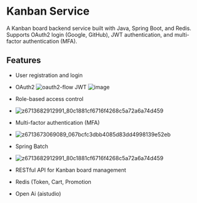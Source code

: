 # Kanban Service

A Kanban board backend service built with Java, Spring Boot, and Redis.  
Supports OAuth2 login (Google, GitHub), JWT authentication, and multi-factor authentication (MFA).

## Features

- User registration and login
- OAuth2
  ![oauth2-flow](https://github.com/user-attachments/assets/9c87b1c5-01fa-4f32-87ef-d51450daf21b)
  JWT
![image](https://github.com/user-attachments/assets/122db11f-db95-4617-a1c3-f19b50b11205)
- Role-based access control
- ![z6713682912991_80c1881cf6716f4268c5a72a6a74d459](https://github.com/user-attachments/assets/4cf42ddd-05b3-4d7a-84cf-2e110d204303)
- Multi-factor authentication (MFA)
- ![z6713673069089_067bcfc3dbb4085d83dd4998139e52eb](https://github.com/user-attachments/assets/4fd0d9ca-1538-46f1-b6fa-56ef98c5baf3)
- Spring Batch
- ![z6713682912991_80c1881cf6716f4268c5a72a6a74d459](https://github.com/user-attachments/assets/47283363-18a7-4dd9-81db-a1ecb6e73e0d)

- RESTful API for Kanban board management
- Redis (Token, Cart, Promotion
- Open Ai (aistudio)


